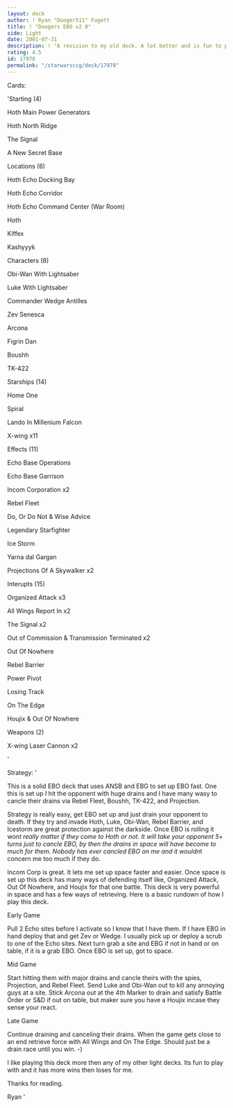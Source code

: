 ```yaml
---
layout: deck
author: ! Ryan "Dooger511" Fugett
title: ! "Doogers EBO v2 0"
side: Light
date: 2001-07-31
description: ! "A revision to my old deck. A lot better and is fun to play with."
rating: 4.5
id: 17978
permalink: "/starwarsccg/deck/17978"
---
```

Cards: 

'Starting (4)

Hoth Main Power Generators

Hoth North Ridge

The Signal

A New Secret Base


Locations (6)

Hoth Echo Docking Bay

Hoth Echo Corridor

Hoth Echo Command Center (War Room)

Hoth

Kiffex

Kashyyyk


Characters (8)

Obi-Wan With Lightsaber

Luke With Lightsaber

Commander Wedge Antilles

Zev Senesca

Arcona

Figrin Dan

Boushh

TK-422


Starships (14)

Home One

Spiral

Lando In Millenium Falcon

X-wing x11


Effects (11)

Echo Base Operations

Echo Base Garrison

Incom Corporation x2

Rebel Fleet

Do, Or Do Not & Wise Advice

Legendary Starfighter

Ice Storm

Yarna dal Gargan

Projections Of A Skywalker x2


Interupts (15)

Organized Attack x3

All Wings Report In x2

The Signal x2

Out of Commission & Transmission Terminated x2

Out Of Nowhere

Rebel Barrier

Power Pivot

Losing Track

On The Edge

Houjix & Out Of Nowhere


Weapons (2)

X-wing Laser Cannon x2

'

Strategy: '

This is a solid EBO deck that uses ANSB and EBG to set up EBO fast. One this is set up I hit the opponent with huge drains and I have many wasy to cancle their drains via Rebel Fleet, Boushh, TK-422, and Projection. 


Strategy is really easy, get EBO set up and just drain your opponent to death. If they try and invade Hoth, Luke, Obi-Wan, Rebel Barrier, and Icestorm are great protection against the darkside. Once EBO is rolling it won*t really matter if they come to Hoth or not. It will take your opponent 5+ turns just to cancle EBO, by then the drains in space will have become to much for them. Nobody has ever cancled EBO on me and it wouldn*t concern me too much if they do.


Incom Corp is great. It lets me set up space faster and easier. Once space is set up this deck has many ways of defending itself like, Organized Attack, Out Of Nowhere, and Houjix for that one battle. This deck is very powerful in space and has a few ways of retrieving. Here is a basic rundown of how I play this deck.


Early Game

Pull 2 Echo sites before I activate so I know that I have them. If I have EBG in hand deploy that and get Zev or Wedge. I usually pick up or deploy a scrub to one of the Echo sites. Next turn grab a site and EBG if not in hand or on table, if it is a grab EBO. Once EBO is set up, got to space. 


Mid Game

Start hitting them with major drains and cancle theirs with the spies, Projection, and Rebel Fleet. Send Luke and Obi-Wan out to kill any annoying guys at a site. Stick Arcona out at the 4th Marker to drain and satisfy Battle Order or S&D if out on table, but maker sure you have a Houjix incase they sense your react.


Late Game

Continue draining and canceling their drains. When the game gets close to an end retrieve force with All Wings and On The Edge. Should just be a drain race until you win. -)


I like playing this deck more then any of my other light decks. Its fun to play with and it has more wins then loses for me.


Thanks for reading.


Ryan '
